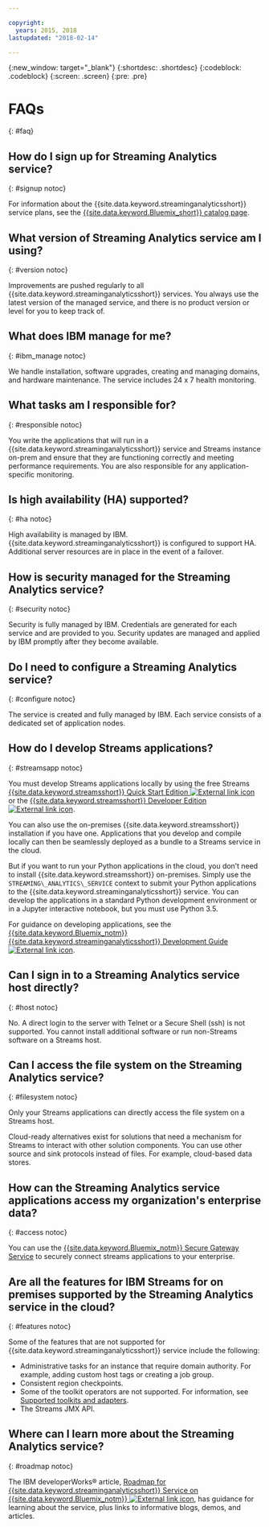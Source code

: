 ```yaml
---

copyright:
  years: 2015, 2018
lastupdated: "2018-02-14"

---
```


<!-- Attribute definitions -->
{:new_window: target="_blank"}
{:shortdesc: .shortdesc}
{:codeblock: .codeblock}
{:screen: .screen}
{:pre: .pre}

# FAQs
{: #faq}

## How do I sign up for Streaming Analytics service?
{: #signup notoc}  

For information about the {{site.data.keyword.streaminganalyticsshort}} service plans, see the [{{site.data.keyword.Bluemix_short}} catalog page](https://console.ng.bluemix.net/catalog/services/streaming-analytics).

## What version of Streaming Analytics service am I using?
{: #version notoc}   

Improvements are pushed regularly to all {{site.data.keyword.streaminganalyticsshort}} services. You always use the latest version of the managed service, and there is no product version or level for you to keep track of.

## What does IBM manage for me?
{: #ibm_manage notoc}   

We handle installation, software upgrades, creating and managing domains, and hardware maintenance. The service includes 24 x 7 health monitoring.


## What tasks am I responsible for?  
{: #responsible notoc}

You write the applications that will run in a {{site.data.keyword.streaminganalyticsshort}} service and Streams instance on-prem and ensure that they are functioning correctly and meeting performance requirements. You are also responsible for any application-specific monitoring.

## Is high availability (HA) supported?
{: #ha notoc}

High availability is managed by IBM. {{site.data.keyword.streaminganalyticsshort}} is configured to support HA. Additional server resources are in place in the event of a failover.

## How is security managed for the Streaming Analytics service?
{: #security notoc}  

Security is fully managed by IBM. Credentials are generated for each service and are provided to you. Security updates are managed and applied by IBM promptly after they become available.

## Do I need to configure a Streaming Analytics service?  
{: #configure notoc}

The service is created and fully managed by IBM. Each service consists of a dedicated set of application nodes.

## How do I develop Streams applications?
{: #streamsapp notoc}

You must develop Streams applications locally by using the free Streams [{{site.data.keyword.streamsshort}} Quick Start Edition ![External link icon](../../icons/launch-glyph.svg "External link icon")](http://ibmstreams.github.io/streamsx.documentation/docs/4.2/qse-intro/) or the [{{site.data.keyword.streamsshort}} Developer Edition ![External link icon](../../icons/launch-glyph.svg "External link icon")](http://www.ibm.com/support/docview.wss?uid=swg24042775).

You can also use the on-premises {{site.data.keyword.streamsshort}} installation if you have one. Applications that you develop and compile locally can then be seamlessly deployed as a bundle to a Streams service in the cloud.

But if you want to run your Python applications in the cloud, you don’t need to install {{site.data.keyword.streamsshort}} on-premises. Simply use the `STREAMING\_ANALYTICS\_SERVICE` context to submit your Python applications to the {{site.data.keyword.streaminganalyticsshort}} service. You can develop the applications in a standard Python development environment or in a Jupyter interactive notebook, but you must use Python 3.5.

For guidance on developing applications, see the [{{site.data.keyword.Bluemix_notm}} {{site.data.keyword.streaminganalyticsshort}} Development Guide ![External link icon](../../icons/launch-glyph.svg "External link icon")](https://developer.ibm.com/streamsdev/docs/bluemix-streaming-analytics-development-guide/).

## Can I sign in to a Streaming Analytics service host directly?
{: #host notoc}  

No. A direct login to the server with Telnet or a Secure Shell (ssh) is not supported. You cannot install additional software or run non-Streams software on a Streams host.

## Can I access the file system on the Streaming Analytics service?
{: #filesystem notoc}  

Only your Streams applications can directly access the file system on a Streams host.

Cloud-ready alternatives exist for solutions that need a mechanism for Streams to interact with other solution components. You can use other source and sink protocols instead of files. For example, cloud-based data stores.

## How can the Streaming Analytics service applications access my organization's enterprise data?
{: #access notoc}  

You can use the [{{site.data.keyword.Bluemix_notm}} Secure Gateway Service](https://console.ng.bluemix.net/catalog/services/secure-gateway) to securely connect streams applications to your enterprise.

## Are all the features for IBM Streams for on premises supported by the Streaming Analytics service in the cloud?
{: #features notoc}

Some of the features that are not supported for {{site.data.keyword.streaminganalyticsshort}} service include the following:

  - Administrative tasks for an instance that require domain authority. For example, adding custom host tags or creating a job group.
  - Consistent region checkpoints.
  - Some of the toolkit operators are not supported. For information, see [Supported toolkits and adapters](/docs/services/StreamingAnalytics/compatible_toolkits.html).
  - The Streams JMX API.

## Where can I learn more about the Streaming Analytics service?
{: #roadmap notoc}

The IBM developerWorks® article, [Roadmap for {{site.data.keyword.streaminganalyticsshort}} Service on {{site.data.keyword.Bluemix_notm}} ![External link icon](../../icons/launch-glyph.svg "External link icon")](https://developer.ibm.com/streamsdev/docs/roadmap-for-streaming-analytics-service-on-bluemix/), has guidance for learning about the service, plus links to informative blogs, demos, and articles.
